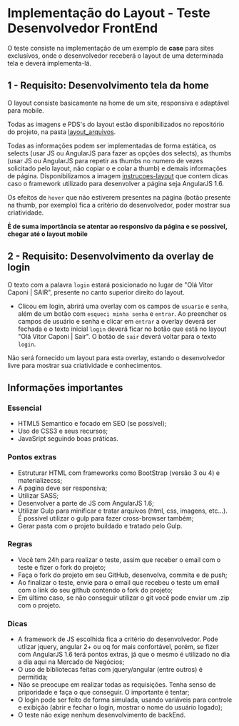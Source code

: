 # Implementação do Layout - Teste Desenvolvedor FrontEnd
O teste consiste na implementação de um exemplo de **case** para sites exclusívos, onde o desenvolvedor receberá o layout de uma determinada tela e deverá implementa-lá.

## 1 - Requisito: Desenvolvimento tela da home
O layout consiste basicamente na home de um site, responsiva e adaptável para mobile.

Todas as imagens e PDS's do layout estão disponibilizados no repositório do projeto, na pasta [layout_arquivos](https://github.com/Mercado-Negocios/mnfrontendteste/tree/master/layout_arquivos).

Todas as informações podem ser implementadas de forma estática, os selects (usar JS ou AngularJS para fazer as opções dos selects), as thumbs (usar JS ou AngularJS para repetir as thumbs no numero de vezes solicitado pelo layout, não copiar o e colar a thumb) e demais informações de página. Disponibilizamos a imagem [instrucoes-layout](https://github.com/Mercado-Negocios/mnfrontendteste/blob/master/layout_arquivos/instrucoes-layout.jpg) que contem dicas caso o framework utilizado para desenvolver a página seja AngularJS 1.6.

Os efeitos de `hover` que não estiverem presentes na página (botão presente na thumb, por exemplo) fica a critério do desenvolvedor, poder mostrar sua criatividade.

**É de suma importância se atentar ao responsivo da página e se possível, chegar até o layout mobile**

## 2 - Requisito: Desenvolvimento da overlay de login
O texto com a palavra `login` estará posicionado no lugar de "Olá Vitor Caponi | SAIR", presente no canto superior direito do layout.
 - Clicou em login, abrirá uma overlay com os campos de `usuario` e `senha`, além de um botão com `esqueci minha senha` e `entrar`. Ao preencher os campos de usuário e senha e clicar em `entrar` a overlay deverá ser fechada e o texto inicial `login` deverá ficar no botão que está no layout "Olá Vitor Caponi | Sair". O botão de `sair` deverá voltar para o texto `login`.

Não será fornecido um layout para esta overlay, estando o desenvolvedor livre para mostrar sua criatividade e conhecimentos.

## Informações importantes

### Essencial
- HTML5 Semantico e focado em SEO (se possível);
- Uso de CSS3 e seus recursos;
- JavaSript seguindo boas práticas.

### Pontos extras
- Estruturar HTML com frameworks como BootStrap (versão 3 ou 4) e materializecss;
- A pagína deve ser responsiva;
- Utilizar SASS;
- Desenvolver a parte de JS com AngularJS 1.6;
- Utilizar Gulp para minificar e tratar arquivos (html, css, imagens, etc...). É possível utilizar o gulp para fazer cross-browser também;
- Gerar pasta com o projeto buildado e tratado pelo Gulp.

### Regras
- Você tem 24h para realizar o teste, assim que receber o email com o teste e fizer o fork do projeto;
- Faça o fork do projeto em seu GitHub, desenvolva, commita e de push;
- Ao finalizar o teste, envie para o email que recebeu o teste um email com o link do seu github contendo o fork do projeto;
- Em último caso, se não conseguir utilizar o git você pode enviar um .zip com o projeto.

### Dicas
- A framework de JS escolhida fica a critério do desenvolvedor. Pode utlizar jquery, angular 2+ ou oq for mais confortável, porém, se fizer com AngularJS 1.6 terá pontos extras, já que o mesmo é utilizado no dia a dia aqui na Mercado de Negócios;
- O uso de bibliotecas feitas com jquery/angular (entre outros) é permitida;
- Não se preocupe em realizar todas as requisições. Tenha senso de priporidade e faça o que conseguir. O importante é tentar;
- O login pode ser feito de forma simulada, usando variáveis para controle e exibição (abrir e fechar o login, mostrar o nome do usuário logado);
- O teste não exige nenhum desenvolvimento de backEnd.
